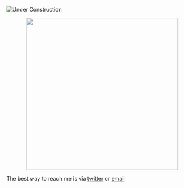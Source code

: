 ![Under Construction](http://textfiles.com/underconstruction/mamagnolia_acresunderconstruction.gif)

<div style="text-align: center;"> 
  <img width="400" src="https://readme-typing-svg.herokuapp.com?font=JetBrains+Mono&weight=600&size=30&duration=3000&color=2AF7B4&width=535&lines=NeoVim+up+front+👨‍💼;Emacs+in+the+back!+🥳"/>
</div>

The best way to reach me is via [twitter](https://x.com/theoboldalex) or [email](mailto:theoboldalex@gmail.com)
